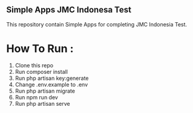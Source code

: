 ## Simple Apps JMC Indonesa Test
This repository contain Simple Apps for completing JMC Indonesia Test. 

# How To Run :
1. Clone this repo
2. Run composer install
3. Run php artisan key:generate
4. Change .env.example to .env
5. Run php artisan migrate
6. Run npm run dev
7. Run php artisan serve
